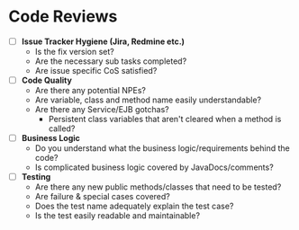 # Code Reviews

* [ ] **Issue Tracker Hygiene \(Jira, Redmine etc.\)**
  * Is the fix version set?
  * Are the necessary sub tasks completed?
  * Are issue specific CoS satisfied?
* [ ] **Code Quality**
  * Are there any potential NPEs?
  * Are variable, class and method name easily understandable?
  * Are there any Service/EJB gotchas?
    * Persistent class variables that aren't cleared when a method is called?
* [ ] **Business Logic**
  * Do you understand what the business logic/requirements behind the code?
  * Is complicated business logic covered by JavaDocs/comments?
* [ ] **Testing**
  * Are there any new public methods/classes that need to be tested?
  * Are failure & special cases covered?
  * Does the test name adequately explain the test case?
  * Is the test easily readable and maintainable?



